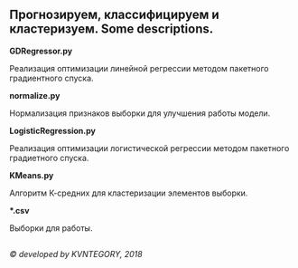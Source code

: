 ## Прогнозируем, классифицируем и кластеризуем. Some descriptions.

__GDRegressor.py__

Реализация оптимизации линейной регрессии методом пакетного градиентного спуска. 

__normalize.py__

Нормализация признаков выборки для улучшения работы модели.

__LogisticRegression.py__

Реализация оптимизации логистической регрессии методом пакетного градиетного спуска.

__KMeans.py__

Алгоритм К-средних для кластеризации элементов выборки.

__*.csv__

Выборки для работы.

##

_&copy; developed by KVNTEGORY, 2018_
